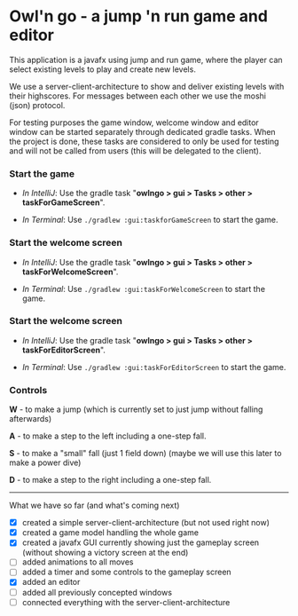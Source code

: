 # Owl'n go - a jump 'n run game and editor

This application is a javafx using jump and run game, where the player can select existing levels to
play and create new levels.

We use a server-client-architecture to show and deliver existing levels with their highscores. For
messages between each other we use the moshi (json) protocol.

For testing purposes the game window, welcome window and editor window can be started separately
through dedicated gradle tasks. When the project is done, these tasks are considered to only be used
for testing and will not be called from users (this will be delegated to the client).

### Start the game

- *In IntelliJ*: Use the gradle task "**owlngo > gui > Tasks >
  other > taskForGameScreen**".


- *In Terminal*: Use `./gradlew :gui:taskforGameScreen` to start the game.

### Start the welcome screen

- *In IntelliJ*: Use the gradle task "**owlngo > gui > Tasks >
  other > taskForWelcomeScreen**".


- *In Terminal*: Use `./gradlew :gui:taskForWelcomeScreen` to start the game.

### Start the welcome screen

- *In IntelliJ*: Use the gradle task "**owlngo > gui > Tasks >
  other > taskForEditorScreen**".


- *In Terminal*: Use `./gradlew :gui:taskForEditorScreen` to start the game.

### Controls

**W** - to make a jump (which is currently set to just jump without falling afterwards)

**A** - to make a step to the left including a one-step fall.

**S** - to make a "small" fall (just 1 field down) (maybe we will use this later to make a power
dive)

**D** - to make a step to the right including a one-step fall.

***

What we have so far (and what's coming next)

- [x] created a simple server-client-architecture (but not used right now)
- [x] created a game model handling the whole game
- [x] created a javafx GUI currently showing just the gameplay screen (without showing a victory
  screen at the end)
- [ ] added animations to all moves
- [ ] added a timer and some controls to the gameplay screen
- [x] added an editor
- [ ] added all previously concepted windows
- [ ] connected everything with the server-client-architecture
